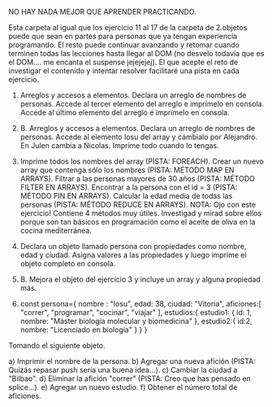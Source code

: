 NO HAY NADA MEJOR QUE APRENDER PRACTICANDO.

Esta carpeta al igual que los ejercicio 11 al 17 de la carpeta de 2.objetos puede que sean en partes para personas que ya tengan experiencia programando. El resto puede continuar avanzando y retomar cuando terminen todas las lecciones hasta llegar al DOM (no desvelo todavía que es el DOM.... me encanta el suspense jejejejej). El que acepte el reto de investigar el contenido y intentar resolver facilitaré una pista en cada ejercicio. 

1. Arreglos y accesos a elementos. Declara un arreglo de nombres de personas. Accede al tercer elemento del arreglo e imprímelo en consola. Accede al último elemento del arreglo e imprímelo en consola.

1. B. Arreglos y accesos a elementos. Declara un arreglo de nombres de personas. Accede al elemento Iosu del array y cámbialo por Alejandro. En Julen cambia a Nicolas. Imprime todo cuando lo tengas.

2. Imprime todos los nombres del array (PISTA: FOREACH). Crear un nuevo array que contenga sólo los nombres (PISTA: MÉTODO MAP EN ARRAYS). Filtrar a las personas mayores de 30 años (PISTA: MÉTODO FILTER EN ARRAYS). Encontrar a la persona con el id = 3 (PISTA: MÉTODO FIN EN ARRAYS). Calcular la edad media de todas las personas (PISTA: MÉTODO REDUCE EN ARRAYS).
NOTA: Ojo con este ejercicio! Contiene 4 métodos muy útiles. Investigad y mirad sobre ellos porque son tan básicos en programación como el aceite de oliva en la cocina mediterránea.

3. Declara un objeto llamado persona con propiedades como nombre, edad y ciudad. Asigna valores a las propiedades y luego imprime el objeto completo en consola.

3. B. Mejora el objeto del ejercicio 3 y incluye un array y alguna propiedad más.

4. const persona={
    nombre : "Iosu",
    edad: 38,
    ciudad: "Vitoria",
    aficiones:[
        "correr",
        "programar",
        "cocinar", 
        "viajar"
    ],
    estudios:{
        estudio1: {
            id: 1,
            nombre: "Máster biología molecular y biomedicina"
        },
        estudio2:{
            id:2,
            nombre: "Licenciado en biología"
        }
    }
}

Tomando el siguiente objeto.

a) Imprimir el nombre de la persona. 
b) Agregar una nueva afición (PISTA: Quizás repasar push sería una buena idea...). 
c) Cambiar la ciudad a "Bilbao".
d) Eliminar la afición "correr" (PISTA: Creo que has pensado en splice...).
e) Agregar un nuevo estudio.
f) Obtener el número total de aficiones.

